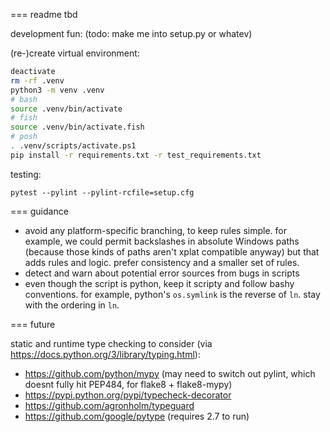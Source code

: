 === readme tbd

development fun: (todo: make me into setup.py or whatev)

(re-)create virtual environment:

```sh
deactivate
rm -rf .venv
python3 -m venv .venv
# bash
source .venv/bin/activate
# fish
source .venv/bin/activate.fish
# posh
. .venv/scripts/activate.ps1
pip install -r requirements.txt -r test_requirements.txt
```

testing:

`pytest --pylint --pylint-rcfile=setup.cfg`

=== guidance

* avoid any platform-specific branching, to keep rules simple. for example, we could permit backslashes in absolute Windows paths (because those kinds of paths aren't xplat compatible anyway) but that adds rules and logic. prefer consistency and a smaller set of rules.
* detect and warn about potential error sources from bugs in scripts
* even though the script is python, keep it scripty and follow bashy conventions. for example, python's `os.symlink` is the reverse of `ln`. stay with the ordering in `ln`.

=== future

static and runtime type checking to consider (via https://docs.python.org/3/library/typing.html):

* https://github.com/python/mypy (may need to switch out pylint, which doesnt fully hit PEP484, for flake8 + flake8-mypy)
* https://pypi.python.org/pypi/typecheck-decorator
* https://github.com/agronholm/typeguard
* https://github.com/google/pytype (requires 2.7 to run)
